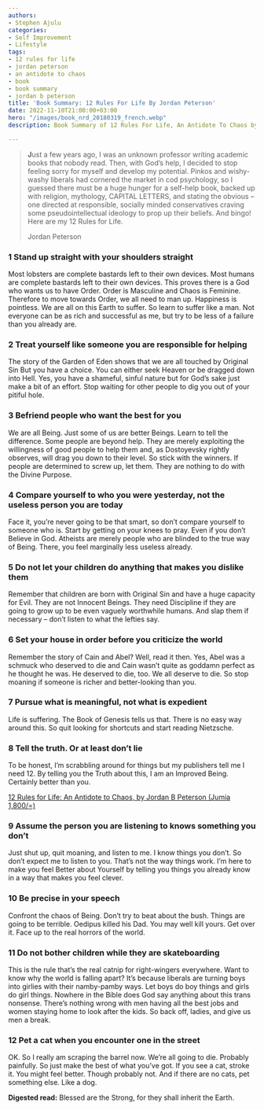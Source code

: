 ```yaml
---
authors:
- Stephen Ajulu
categories:
- Self Improvement
- Lifestyle
tags:
- 12 rules for life
- jordan peterson
- an antidote to chaos
- book
- book summary
- jordan b peterson
title: 'Book Summary: 12 Rules For Life By Jordan Peterson'
date: 2022-11-10T21:00:00+03:00
hero: "/images/book_nrd_20180319_french.webp"
description: Book Summary of 12 Rules For Life, An Antidote To Chaos by Jordan Peterson

---
```

> **J**ust a few years ago, I was an unknown professor writing academic books that nobody read. Then, with God’s help, I decided to stop feeling sorry for myself and develop my potential. Pinkos and wishy-washy liberals had cornered the market in cod psychology, so I guessed there must be a huge hunger for a self-help book, backed up with religion, mythology, CAPITAL LETTERS, and stating the obvious – one directed at responsible, socially minded conservatives craving some pseudointellectual ideology to prop up their beliefs. And bingo! Here are my 12 Rules for Life.
>
> Jordan Peterson

### **1 Stand up straight with your shoulders straight**

Most lobsters are complete bastards left to their own devices. Most humans are complete bastards left to their own devices. This proves there is a God who wants us to have Order. Order is Masculine and Chaos is Feminine. Therefore to move towards Order, we all need to man up. Happiness is pointless. We are all on this Earth to suffer. So learn to suffer like a man. Not everyone can be as rich and successful as me, but try to be less of a failure than you already are.

### **2 Treat yourself like someone you are responsible for helping**

The story of the Garden of Eden shows that we are all touched by Original Sin But you have a choice. You can either seek Heaven or be dragged down into Hell. Yes, you have a shameful, sinful nature but for God’s sake just make a bit of an effort. Stop waiting for other people to dig you out of your pitiful hole.

### **3 Befriend people who want the best for you**

We are all Being. Just some of us are better Beings. Learn to tell the difference. Some people are beyond help. They are merely exploiting the willingness of good people to help them and, as Dostoyevsky rightly observes, will drag you down to their level. So stick with the winners. If people are determined to screw up, let them. They are nothing to do with the Divine Purpose.

### **4 Compare yourself to who you were yesterday, not the useless person you are today**

Face it, you’re never going to be that smart, so don’t compare yourself to someone who is. Start by getting on your knees to pray. Even if you don’t Believe in God. Atheists are merely people who are blinded to the true way of Being. There, you feel marginally less useless already.

### **5 Do not let your children do anything that makes you dislike them**

Remember that children are born with Original Sin and have a huge capacity for Evil. They are not Innocent Beings. They need Discipline if they are going to grow up to be even vaguely worthwhile humans. And slap them if necessary – don’t listen to what the lefties say.

### **6 Set your house in order before you criticize the world**

Remember the story of Cain and Abel? Well, read it then. Yes, Abel was a schmuck who deserved to die and Cain wasn’t quite as goddamn perfect as he thought he was. He deserved to die, too. We all deserve to die. So stop moaning if someone is richer and better-looking than you.

### **7 Pursue what is meaningful, not what is expedient**

Life is suffering. The Book of Genesis tells us that. There is no easy way around this. So quit looking for shortcuts and start reading Nietzsche.

### **8 Tell the truth. Or at least don’t lie**

To be honest, I’m scrabbling around for things but my publishers tell me I need 12. By telling you the Truth about this, I am an Improved Being. Certainly better than you.

[12 Rules for Life: An Antidote to Chaos, by Jordan B Peterson (Jumia 1,800/=)](https://kol.jumia.com/api/click/custom/b60029f6-9eb7-4fab-b6b9-7698d536aef4/0e1c47ed-cc97-3a21-846e-3217fd1ea92a?r=https%3A%2F%2Fwww.jumia.co.ke%2Fjumia-books-12-rules-for-life-an-antidote-to-chaos-53122865.html)

### **9 Assume the person you are listening to knows something you don’t**

Just shut up, quit moaning, and listen to me. I know things you don’t. So don’t expect me to listen to you. That’s not the way things work. I’m here to make you feel Better about Yourself by telling you things you already know in a way that makes you feel clever.

### **10 Be precise in your speech**

Confront the chaos of Being. Don’t try to beat about the bush. Things are going to be terrible. Oedipus killed his Dad. You may well kill yours. Get over it. Face up to the real horrors of the world.

### **11 Do not bother children while they are skateboarding**

This is the rule that’s the real catnip for right-wingers everywhere. Want to know why the world is falling apart? It’s because liberals are turning boys into girlies with their namby-pamby ways. Let boys do boy things and girls do girl things. Nowhere in the Bible does God say anything about this trans nonsense. There’s nothing wrong with men having all the best jobs and women staying home to look after the kids. So back off, ladies, and give us men a break.

### **12 Pet a cat when you encounter one in the street**

OK. So I really am scraping the barrel now. We’re all going to die. Probably painfully. So just make the best of what you’ve got. If you see a cat, stroke it. You might feel better. Though probably not. And if there are no cats, pet something else. Like a dog.

**Digested read:** Blessed are the Strong, for they shall inherit the Earth.
